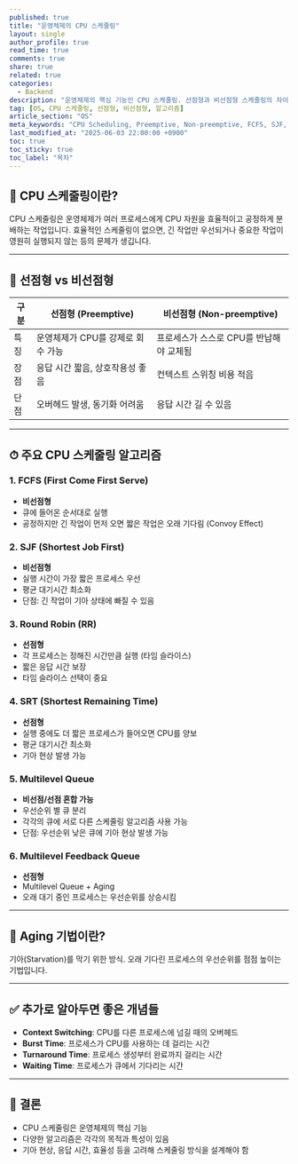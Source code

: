 ```yaml
---
published: true
title: "운영체제의 CPU 스케줄링"
layout: single
author_profile: true
read_time: true
comments: true
share: true
related: true
categories:
  - Backend
description: "운영체제의 핵심 기능인 CPU 스케줄링. 선점형과 비선점형 스케줄링의 차이와 다양한 스케줄링 알고리즘을 정리합니다."
tag: [OS, CPU 스케줄링, 선점형, 비선점형, 알고리즘]
article_section: "OS"
meta_keywords: "CPU Scheduling, Preemptive, Non-preemptive, FCFS, SJF, RR, SRT, Multilevel Queue, Aging"
last_modified_at: "2025-06-03 22:00:00 +0900"
toc: true
toc_sticky: true
toc_label: "목차"
---
```


## 🧠 CPU 스케줄링이란?

CPU 스케줄링은 운영체제가 여러 프로세스에게 CPU 자원을 효율적이고 공정하게 분배하는 작업입니다. 효율적인 스케줄링이 없으면, 긴 작업만 우선되거나 중요한 작업이 영원히 실행되지 않는 등의 문제가 생깁니다.

---

## 🔄 선점형 vs 비선점형

| 구분 | 선점형 (Preemptive) | 비선점형 (Non-preemptive) |
|------|----------------------|-----------------------------|
| 특징 | 운영체제가 CPU를 강제로 회수 가능 | 프로세스가 스스로 CPU를 반납해야 교체됨 |
| 장점 | 응답 시간 짧음, 상호작용성 좋음 | 컨텍스트 스위칭 비용 적음 |
| 단점 | 오버헤드 발생, 동기화 어려움 | 응답 시간 길 수 있음 |

---

## ⏱ 주요 CPU 스케줄링 알고리즘

### 1. FCFS (First Come First Serve)
- **비선점형**
- 큐에 들어온 순서대로 실행
- 공정하지만 긴 작업이 먼저 오면 짧은 작업은 오래 기다림 (Convoy Effect)

### 2. SJF (Shortest Job First)
- **비선점형**
- 실행 시간이 가장 짧은 프로세스 우선
- 평균 대기시간 최소화
- 단점: 긴 작업이 기아 상태에 빠질 수 있음

### 3. Round Robin (RR)
- **선점형**
- 각 프로세스는 정해진 시간만큼 실행 (타임 슬라이스)
- 짧은 응답 시간 보장
- 타임 슬라이스 선택이 중요

### 4. SRT (Shortest Remaining Time)
- **선점형**
- 실행 중에도 더 짧은 프로세스가 들어오면 CPU를 양보
- 평균 대기시간 최소화
- 기아 현상 발생 가능

### 5. Multilevel Queue
- **비선점/선점 혼합 가능**
- 우선순위 별 큐 분리
- 각각의 큐에 서로 다른 스케줄링 알고리즘 사용 가능
- 단점: 우선순위 낮은 큐에 기아 현상 발생 가능

### 6. Multilevel Feedback Queue
- **선점형**
- Multilevel Queue + Aging
- 오래 대기 중인 프로세스는 우선순위를 상승시킴

---

## 🧓 Aging 기법이란?

기아(Starvation)를 막기 위한 방식. 오래 기다린 프로세스의 우선순위를 점점 높이는 기법입니다.

---

## ✅ 추가로 알아두면 좋은 개념들

- **Context Switching**: CPU를 다른 프로세스에 넘길 때의 오버헤드
- **Burst Time**: 프로세스가 CPU를 사용하는 데 걸리는 시간
- **Turnaround Time**: 프로세스 생성부터 완료까지 걸리는 시간
- **Waiting Time**: 프로세스가 큐에서 기다리는 시간

---

## 📌 결론

- CPU 스케줄링은 운영체제의 핵심 기능
- 다양한 알고리즘은 각각의 목적과 특성이 있음
- 기아 현상, 응답 시간, 효율성 등을 고려해 스케줄링 방식을 설계해야 함
